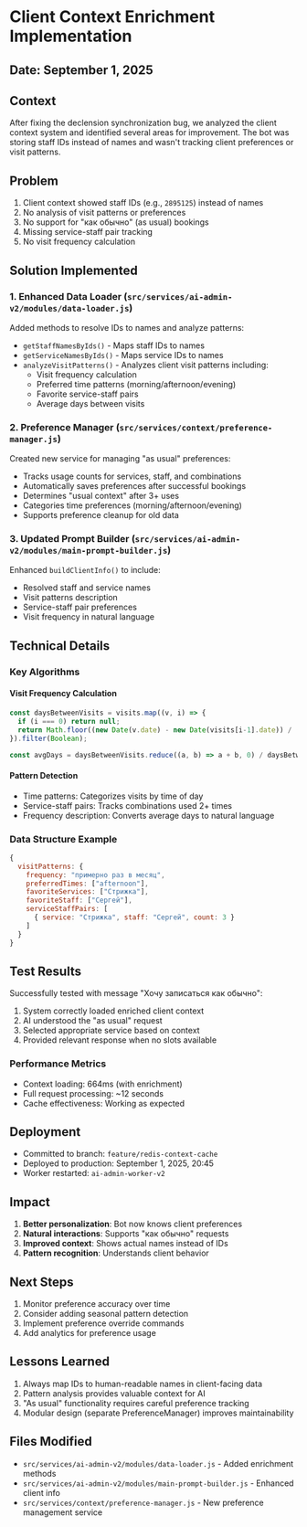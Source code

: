 # Client Context Enrichment Implementation

## Date: September 1, 2025

## Context
After fixing the declension synchronization bug, we analyzed the client context system and identified several areas for improvement. The bot was storing staff IDs instead of names and wasn't tracking client preferences or visit patterns.

## Problem
1. Client context showed staff IDs (e.g., `2895125`) instead of names
2. No analysis of visit patterns or preferences
3. No support for "как обычно" (as usual) bookings
4. Missing service-staff pair tracking
5. No visit frequency calculation

## Solution Implemented

### 1. Enhanced Data Loader (`src/services/ai-admin-v2/modules/data-loader.js`)
Added methods to resolve IDs to names and analyze patterns:
- `getStaffNamesByIds()` - Maps staff IDs to names
- `getServiceNamesByIds()` - Maps service IDs to names  
- `analyzeVisitPatterns()` - Analyzes client visit patterns including:
  - Visit frequency calculation
  - Preferred time patterns (morning/afternoon/evening)
  - Favorite service-staff pairs
  - Average days between visits

### 2. Preference Manager (`src/services/context/preference-manager.js`)
Created new service for managing "as usual" preferences:
- Tracks usage counts for services, staff, and combinations
- Automatically saves preferences after successful bookings
- Determines "usual context" after 3+ uses
- Categories time preferences (morning/afternoon/evening)
- Supports preference cleanup for old data

### 3. Updated Prompt Builder (`src/services/ai-admin-v2/modules/main-prompt-builder.js`)
Enhanced `buildClientInfo()` to include:
- Resolved staff and service names
- Visit patterns description
- Service-staff pair preferences
- Visit frequency in natural language

## Technical Details

### Key Algorithms

#### Visit Frequency Calculation
```javascript
const daysBetweenVisits = visits.map((v, i) => {
  if (i === 0) return null;
  return Math.floor((new Date(v.date) - new Date(visits[i-1].date)) / (1000 * 60 * 60 * 24));
}).filter(Boolean);

const avgDays = daysBetweenVisits.reduce((a, b) => a + b, 0) / daysBetweenVisits.length;
```

#### Pattern Detection
- Time patterns: Categorizes visits by time of day
- Service-staff pairs: Tracks combinations used 2+ times
- Frequency description: Converts average days to natural language

### Data Structure Example
```javascript
{
  visitPatterns: {
    frequency: "примерно раз в месяц",
    preferredTimes: ["afternoon"],
    favoriteServices: ["Стрижка"],
    favoriteStaff: ["Сергей"],
    serviceStaffPairs: [
      { service: "Стрижка", staff: "Сергей", count: 3 }
    ]
  }
}
```

## Test Results

Successfully tested with message "Хочу записаться как обычно":
1. System correctly loaded enriched client context
2. AI understood the "as usual" request
3. Selected appropriate service based on context
4. Provided relevant response when no slots available

### Performance Metrics
- Context loading: 664ms (with enrichment)
- Full request processing: ~12 seconds
- Cache effectiveness: Working as expected

## Deployment
- Committed to branch: `feature/redis-context-cache`
- Deployed to production: September 1, 2025, 20:45
- Worker restarted: `ai-admin-worker-v2`

## Impact
1. **Better personalization**: Bot now knows client preferences
2. **Natural interactions**: Supports "как обычно" requests
3. **Improved context**: Shows actual names instead of IDs
4. **Pattern recognition**: Understands client behavior

## Next Steps
1. Monitor preference accuracy over time
2. Consider adding seasonal pattern detection
3. Implement preference override commands
4. Add analytics for preference usage

## Lessons Learned
1. Always map IDs to human-readable names in client-facing data
2. Pattern analysis provides valuable context for AI
3. "As usual" functionality requires careful preference tracking
4. Modular design (separate PreferenceManager) improves maintainability

## Files Modified
- `src/services/ai-admin-v2/modules/data-loader.js` - Added enrichment methods
- `src/services/ai-admin-v2/modules/main-prompt-builder.js` - Enhanced client info
- `src/services/context/preference-manager.js` - New preference management service